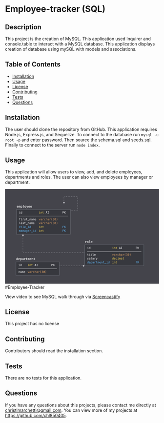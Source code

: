 # Employee-tracker (SQL)

## Description 
This project is the creation of MySQL. This application used Inquirer and console.table to interact with a MySQL database. This application displays creation of database using mySQL with models and associations. 

## Table of Contents
* [Installation](#installation)
* [Usage](#usage)
* [License](#license)
* [Contributing](#contributing)
* [Tests](#tests)
* [Questions](#questions)

## Installation 
The user should clone the repository from GitHub. This application requires Node.js, Express.js, and Sequelize. To connect to the database run `mysql -u root -p` and enter password. Then source the schema.sql and seeds.sql. Finally to connect to the server run `node index`. 

## Usage 
This application will allow users to view, add, and delete employees, departments and roles. The user can also view employees by manager or department.

![the mockup](./images/employee-tracker.png)#Employee-Tracker

View video to see MySQL walk through via [Screencastify]()<br>

## License 
This project has no license

## Contributing 
Contributors should read the installation section. 

## Tests
There are no tests for this application. 

## Questions
If you have any questions about this projects, please contact me directly at christimarchetti@gmail.com. You can view more of my projects at https://github.com/chl850405.

